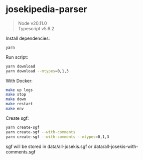 # josekipedia-parser

> Node v20.11.0  
> Typescript v5.6.2

Install dependencies:

```bash
yarn
```

Run script:

```bash
yarn download
yarn download --mtypes=0,1,3
```

With Docker:

```bash
make up logs
make stop
make down
make restart
make env
```

Create sgf:

```bash
yarn create-sgf
yarn create-sgf --with-comments
yarn create-sgf --with-comments --mtypes=0,1,3
```

sgf will be stored in data/all-josekis.sgf or data/all-josekis-with-comments.sgf
